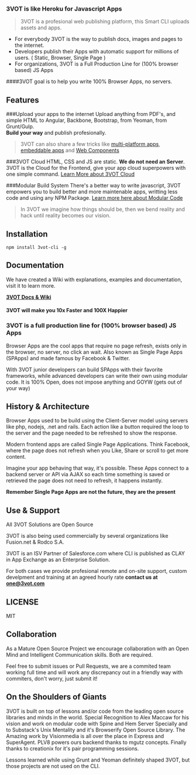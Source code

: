 ### 3VOT is like Heroku for Javascript Apps

> 3VOT is a profesional web publishing platform, this Smart CLI uploads assets and apps.

* For everybody 3VOT is the way to publish docs, images and pages to the internet.
* Developers publish their Apps with automatic support for millions of users. ( Static, Browser, Single Page )
* For organizations, 3VOT is a Full Production Line for (100% browser based) JS Apps  

####3VOT goal is to help you write 100% Browser Apps, no servers.

## Features

###Upload your apps to the internet
Upload anything from PDF's, and simple HTML to Angular, Backbone, Bootstrap, from Yeoman, from Grunt/Gulp. <br/> **Build your way** and publish profesionally.

> 3VOT can also share a few tricks like [multi-platform apps](https://github.com/3vot/3vot-cli/wiki/Multiplatform-Apps), [embeddable apps](https://github.com/3vot/3vot-cli/wiki/Embedded-Apps) and [Web Components]()

###3VOT Cloud
HTML, CSS and JS are static. **We do not need an Server**. 3VOT is the Cloud for the Frontend, give your app cloud superpowers with one simple command. [Learn More about 3VOT Cloud]()


###Modular Build System
There's a better way to write javascript, 3VOT empowers you to build better and more maintenable apps, writting less code and using any NPM Package. [Learn more here about Modular Code](https://github.com/3vot/3vot-cli/wiki/Modular-Javascript)

> In 3VOT we imagine how things should be, then we bend reality and hack until reality becomes our vision.

## Installation
```
npm install 3vot-cli -g
```

## Documentation
We have created a Wiki with explanations, examples and documentation, visit it to learn more.

**[3VOT Docs & Wiki](https://github.com/3vot/3vot-cli/wiki)**

#### 3VOT will make you 10x Faster and 100X Happier


### 3VOT is a full production line for (100% browser based) JS Apps  
Browser Apps are the cool apps that require no page refresh, exists only in the browser, no server, no click an wait. Also known as Single Page Apps (SPApps) and made famous by Facebook & Twitter. 

With 3VOT junior developers can build SPApps with their favorite frameworks, while advanced developers can write their own using modular code. It is 100% Open, does not impose anything and GOYW (gets out of your way)



## History & Architecture ##
Browser Apps used to be build using the Client-Server model using servers like php, nodejs, .net and rails. Each action like a button required the loop to the server and the page needed to be refreshed to show the response.

Modern frontend apps are called Single Page Applications. Think Facebook, where the page does not refresh when you Like, Share or scroll to get more content.

Imagine your app behaving that way, it's possible. These Apps connect to a backend server or API via AJAX so each time something is saved or retrieved the page does not need to refresh, it happens instantly. 

**Remember Single Page Apps are not the future, they are the present**

## Use & Support  ##
All 3VOT Solutions are Open Source 

3VOT is also being used commercially by several organizations like Fusion.net & Rodco S.A.

3VOT is an ISV Partner of Salesforce.com where CLI is published as CLAY in App Exchange as an Enterprise Solution.

For both cases we provide profesional remote and on-site support, custom develpment and training at an agreed hourly rate **contact us at one@3vot.com**

## LICENSE ##
MIT 

## Collaboration  ##
As a Mature Open Source Project we encourage collaboration with an Open Mind and Intelligent Communication skills. Both are required.

Feel free to submit issues or Pull Requests, we are a commited team working full time and will work any discrepancy out in a friendly way with commiters, don't worry, just submit it!

## On the Shoulders of Giants ##

3VOT is built on top of lessons and/or code from the leading open source libraries and minds in the world. Special Recognition to Alex Maccaw for his vision and work on modular code with Spine and Hem Server Specially and to Substack's Unix Mentality and it's Browserify Open Source Library. The Amazing work by Visionmedia is all over the place in Express and SuperAgent. PLV8 powers ours backend thanks to mgutz concepts. Finally thanks to creationix for it's pair programming sessions.

Lessons learned while using Grunt and Yeoman definitely shaped 3VOT, but those projects are not used on the CLI.
